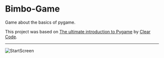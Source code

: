 # Bimbo-Game
 Game about the basics of pygame.
 
 This project was based on [The ultimate introduction to Pygame](https://youtu.be/AY9MnQ4x3zk?si=2eXAZB7NJ-v2m_85)
 by [Clear Code](https://github.com/clear-code-projects).

 ---
 ![StartScreen](https://github.com/user-attachments/assets/49aa6cba-5656-4cd3-8c2a-fc05c2e0d5d4)

 ![]()



